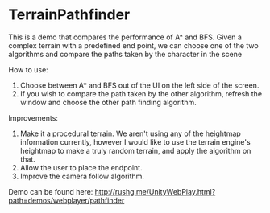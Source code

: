 TerrainPathfinder
=================
This is a demo that compares the performance of A* and BFS. Given a complex terrain with a predefined end point, we can choose one of the two algorithms and compare the paths taken by the character in the scene

How to use:
1. Choose between A* and BFS out of the UI on the left side of the screen.
2. If you wish to compare the path taken by the other algorithm, refresh the window and choose the other path finding algorithm. 

Improvements:
1. Make it a procedural terrain. We aren't using any of the heightmap information currently, however I would like to use the terrain engine's heightmap to make a truly random terrain, and apply the algorithm on that. 
2. Allow the user to place the endpoint. 
3. Improve the camera follow algorithm. 


Demo can be found here:
http://rushg.me/UnityWebPlay.html?path=demos/webplayer/pathfinder
